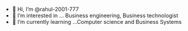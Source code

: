 - 👋 Hi, I’m @rahul-2001-777
- 👀 I’m interested in ... Business engineering, Business technologist 
- 🌱 I’m currently learning ...Computer science and Business Systems 


<!---
rahul-2001-777/rahul-2001-777 is a ✨ special ✨ repository because its `README.md` (this file) appears on your GitHub profile.
You can click the Preview link to take a look at your changes.
--->
